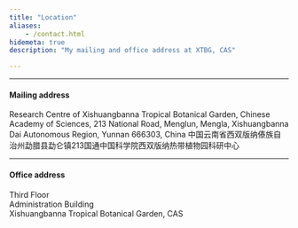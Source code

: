 ```yaml
---
title: "Location"
aliases:
    - /contact.html
hidemeta: true
description: "My mailing and office address at XTBG, CAS"

---
```


---

#### Mailing address

Research Centre of Xishuangbanna Tropical Botanical Garden, Chinese Academy of Sciences, 213 National Road, Menglun, Mengla, Xishuangbanna Dai Autonomous Region, Yunnan 666303, China
中国云南省西双版纳傣族自治州勐腊县勐仑镇213国通中国科学院西双版纳热带植物园科研中心

---

#### Office address

Third Floor  <br>
Administration Building <br>
Xishuangbanna Tropical Botanical Garden, CAS

